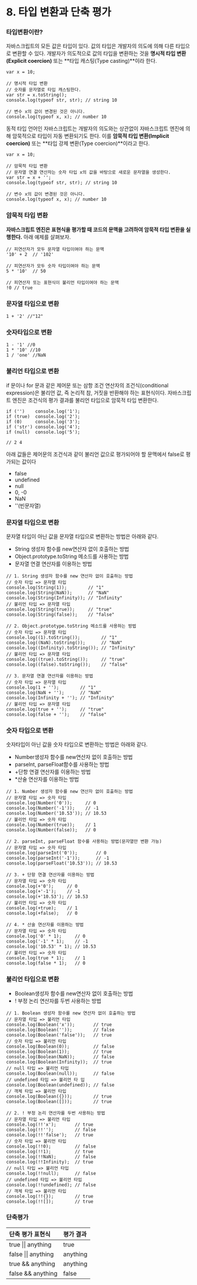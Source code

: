 # 8. 타입 변환과 단축 평가

### 타입변환이란?

자바스크립트의 모든 값은 타입이 있다. 값의 타입은 개발자의 의도에 의해 다른 타입으로 변환할 수 있다. 개발자가 의도적으로 값의 타입을 변환하는 것을 **명시적 타입 변환(Explicit coercion)** 또는 **타입 캐스팅(Type casting)**이라 한다.

```
var x = 10;

// 명시적 타입 변환
// 숫자를 문자열로 타입 캐스팅한다.
var str = x.toString();
console.log(typeof str, str); // string 10

// 변수 x의 값이 변경된 것은 아니다.
console.log(typeof x, x); // number 10
```

동적 타입 언어인 자바스크립트는 개발자의 의도와는 상관없이 자바스크립트 엔진에 의해 암묵적으로 타입이 자동 변환되기도 한다. 이를 **암묵적 타입 변환(Implicit coercion)** 또는 **타입 강제 변환(Type coercion)**이라고 한다.

```
var x = 10;

// 암묵적 타입 변환
// 문자열 연결 연산자는 숫자 타입 x의 값을 바탕으로 새로운 문자열을 생성한다.
var str = x + '';
console.log(typeof str, str); // string 10

// 변수 x의 값이 변경된 것은 아니다.
console.log(typeof x, x); // number 10
```

### 암묵적 타입 변환

**자바스크립트 엔진은 표현식을 평가할 때 코드의 문맥을 고려하여 암묵적 타입 변환을 실행한다.** 아래 예제를 살펴보자.

```
// 피연산자가 모두 문자열 타입이여야 하는 문맥
'10' + 2  // '102'

// 피연산자가 모두 숫자 타입이여야 하는 문맥
5 * '10'  // 50

// 피연산자 또는 표현식이 불리언 타입이여야 하는 문맥
!0 // true
```

### 문자열 타입으로 변환

```
1 + '2' //"12"
```

### 숫자타입으로 변환

```
1 - '1' //0
1 * '10' //10
1 / 'one' //NaN
```

### 불리언 타입으로 변환

 if 문이나 for 문과 같은 제어문 또는 삼항 조건 연산자의 조건식(conditional expression)은 불리언 값, 즉 논리적 참, 거짓을 반환해야 하는 표현식이다. 자바스크립트 엔진은 조건식의 평가 결과를 불리언 타입으로 암묵적 타입 변환한다. 

```
if ('')    console.log('1');
if (true)  console.log('2');
if (0)     console.log('3');
if ('str') console.log('4');
if (null)  console.log('5');

// 2 4
```

아래 값들은 제어문의 조건식과 같이 불리언 값으로 평가되어야 할 문맥에서 false로 평가되는 값이다

- false
- undefined
- null
- 0, -0
- NaN
- ''(빈문자열)

### 문자열 타입으로 변환

문자열 타입이 아닌 값을 문자열 타입으로 변환하는 방법은 아래와 같다.

- String 생성자 함수를 new연산자 없이 호출하는 방법
- Object.prototype.toString 메소드를 사용하는 방법
- 문자열 연결 연산자를 이용하는 방법

```
// 1. String 생성자 함수를 new 연산자 없이 호출하는 방법
// 숫자 타입 => 문자열 타입
console.log(String(1));        // "1"
console.log(String(NaN));      // "NaN"
console.log(String(Infinity)); // "Infinity"
// 불리언 타입 => 문자열 타입
console.log(String(true));     // "true"
console.log(String(false));    // "false"

// 2. Object.prototype.toString 메소드를 사용하는 방법
// 숫자 타입 => 문자열 타입
console.log((1).toString());        // "1"
console.log((NaN).toString());      // "NaN"
console.log((Infinity).toString()); // "Infinity"
// 불리언 타입 => 문자열 타입
console.log((true).toString());     // "true"
console.log((false).toString());    // "false"

// 3. 문자열 연결 연산자를 이용하는 방법
// 숫자 타입 => 문자열 타입
console.log(1 + '');        // "1"
console.log(NaN + '');      // "NaN"
console.log(Infinity + ''); // "Infinity"
// 불리언 타입 => 문자열 타입
console.log(true + '');     // "true"
console.log(false + '');    // "false"
```



### 숫자 타입으로 변환

숫자타입이 아닌 값을 숫자 타입으로 변환하는 방법은 아래와 같다.

- Number생성자 함수를 new연산자 없이 호출하는 방법
- parselnt, parseFloat함수를 사용하는 방법
- +단항 연결 연산자를 이용하는 방법
- *산술 연산자를 이용하는 방법

```
// 1. Number 생성자 함수를 new 연산자 없이 호출하는 방법
// 문자열 타입 => 숫자 타입
console.log(Number('0'));     // 0
console.log(Number('-1'));    // -1
console.log(Number('10.53')); // 10.53
// 불리언 타입 => 숫자 타입
console.log(Number(true));    // 1
console.log(Number(false));   // 0

// 2. parseInt, parseFloat 함수를 사용하는 방법(문자열만 변환 가능)
// 문자열 타입 => 숫자 타입
console.log(parseInt('0'));       // 0
console.log(parseInt('-1'));      // -1
console.log(parseFloat('10.53')); // 10.53

// 3. + 단항 연결 연산자를 이용하는 방법
// 문자열 타입 => 숫자 타입
console.log(+'0');     // 0
console.log(+'-1');    // -1
console.log(+'10.53'); // 10.53
// 불리언 타입 => 숫자 타입
console.log(+true);    // 1
console.log(+false);   // 0

// 4. * 산술 연산자를 이용하는 방법
// 문자열 타입 => 숫자 타입
console.log('0' * 1);     // 0
console.log('-1' * 1);    // -1
console.log('10.53' * 1); // 10.53
// 불리언 타입 => 숫자 타입
console.log(true * 1);    // 1
console.log(false * 1);   // 0
```

### 불리언 타입으로 변환

- Boolean생성자 함수를 new연산자 없이 호출하는 방법
- ! 부정 논리 연산자를 두번 사용하는 방법

```
// 1. Boolean 생성자 함수를 new 연산자 없이 호출하는 방법
// 문자열 타입 => 불리언 타입
console.log(Boolean('x'));       // true
console.log(Boolean(''));        // false
console.log(Boolean('false'));   // true
// 숫자 타입 => 불리언 타입
console.log(Boolean(0));         // false
console.log(Boolean(1));         // true
console.log(Boolean(NaN));       // false
console.log(Boolean(Infinity));  // true
// null 타입 => 불리언 타입
console.log(Boolean(null));      // false
// undefined 타입 => 불리언 타 입
console.log(Boolean(undefined)); // false
// 객체 타입 => 불리언 타입
console.log(Boolean({}));        // true
console.log(Boolean([]));        // true

// 2. ! 부정 논리 연산자를 두번 사용하는 방법
// 문자열 타입 => 불리언 타입
console.log(!!'x');       // true
console.log(!!'');        // false
console.log(!!'false');   // true
// 숫자 타입 => 불리언 타입
console.log(!!0);         // false
console.log(!!1);         // true
console.log(!!NaN);       // false
console.log(!!Infinity);  // true
// null 타입 => 불리언 타입
console.log(!!null);      // false
// undefined 타입 => 불리언 타입
console.log(!!undefined); // false
// 객체 타입 => 불리언 타입
console.log(!!{});        // true
console.log(!![]);        // true
```

### 단축평가

| 단축 평가 표현식    | 평가 결과 |
| :------------------ | :-------- |
| true \|\| anything  | true      |
| false \|\| anything | anything  |
| true && anything    | anything  |
| false && anything   | false     |